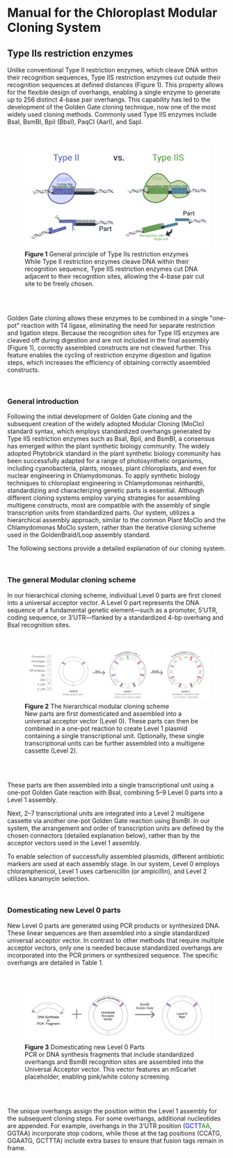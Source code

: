 # Manual for the Chloroplast Modular Cloning System

## Type IIs restriction enzymes
<p>
Unlike conventional Type II restriction enzymes, which cleave DNA within their recognition sequences, Type IIS restriction enzymes cut outside their recognition sequences at defined distances (Figure 1). This property allows for the flexible design of overhangs, enabling a single enzyme to generate up to 256 distinct 4-base pair overhangs. This capability has led to the development of the Golden Gate cloning technique, now one of the most widely used cloning methods. Commonly used Type IIS enzymes include BsaI, BsmBI, BpiI (BbsI), PaqCI (AarI), and SapI.
</p>
<br>


<html>
<figure>
    <img src="../images/parts/Fig1.png"
         alt="General principle of Type IIs restriction enzymes">
    <figcaption>
<b>Figure 1</b> General principle of Type IIs restriction enzymes<br>
While Type II restriction enzymes cleave DNA within their recognition sequence, Type IIS restriction enzymes cut DNA adjacent to their recognition sites, allowing the 4-base pair cut site to be freely chosen. </figcaption>
</figure>
</html>
<br><br>


<p>
Golden Gate cloning allows these enzymes to be combined in a single "one-pot" reaction with T4 ligase, eliminating the need for separate restriction and ligation steps. Because the recognition sites for Type IIS enzymes are cleaved off during digestion and are not included in the final assembly (Figure 1), correctly assembled constructs are not cleaved further. This feature enables the cycling of restriction enzyme digestion and ligation steps, which increases the efficiency of obtaining correctly assembled constructs.
</p>
<br>

### General introduction
<p>
Following the initial development of Golden Gate cloning and the subsequent creation of the widely adopted Modular Cloning (MoClo) standard syntax, which employs standardized overhangs generated by Type IIS restriction enzymes such as BsaI, BpiI, and BsmBI, a consensus has emerged within the plant synthetic biology community. 
The widely adopted Phytobrick standard in the plant synthetic biology community has been successfully adapted for a range of photosynthetic organisms, including cyanobacteria, plants, mosses, plant chloroplasts, and even for nuclear engineering in Chlamydomonas.
To apply synthetic biology techniques to chloroplast engineering in Chlamydomonas reinhardtii, standardizing and characterizing genetic parts is essential. Although different cloning systems employ varying strategies for assembling multigene constructs, most are compatible with the assembly of single transcription units from standardized parts. Our system, utilizes a hierarchical assembly approach, similar to the common Plant MoClo and the Chlamydomonas MoClo system, rather than the iterative cloning scheme used in the GoldenBraid/Loop assembly standard.
</p>
<p>
The following sections provide a detailed explanation of our cloning system.
</p>
<br>

### The general Modular cloning scheme
<p>
In our hierarchical cloning scheme, individual Level 0 parts are first cloned into a universal acceptor vector. A Level 0 part represents the DNA sequence of a fundamental genetic element—such as a promoter, 5’UTR, coding sequence, or 3’UTR—flanked by a standardized 4-bp overhang and BsaI recognition sites.
</p>
<br>

<html>
<figure>
    <img src="../images/parts/Fig2.png"
         alt="The hierarchical modular cloning scheme">
    <figcaption>
<b>Figure 2</b> The hierarchical modular cloning scheme<br>
New parts are first domesticated and assembled into a universal acceptor vector (Level 0). These parts can then be combined in a one-pot reaction to create Level 1 plasmid containing a single transcriptional unit. Optionally, these single transcriptional units can be further assembled into a multigene cassette (Level 2).</figcaption>
</figure>
</html>
<br><br>

<p>
These parts are then assembled into a single transcriptional unit using a one-pot Golden Gate reaction with BsaI, combining 5–9 Level 0 parts into a Level 1 assembly. 
</p>

<p>
Next, 2–7 transcriptional units are integrated into a Level 2 multigene cassette via another one-pot Golden Gate reaction using BsmBI. In our system, the arrangement and order of transcription units are defined by the chosen connectors (detailed explanation below), rather than by the acceptor vectors used in the Level 1 assembly.
</p>

<p>
To enable selection of successfully assembled plasmids, different antibiotic markers are used at each assembly stage. In our system, Level 0 employs chloramphenicol, Level 1 uses carbenicillin (or ampicillin), and Level 2 utilizes kanamycin selection.
</p>
<br>

### Domesticating new Level 0 parts
<p>
New Level 0 parts are generated using PCR products or synthesized DNA. These linear sequences are then assembled into a single standardized universal acceptor vector. 
In contrast to other methods that require multiple acceptor vectors, only one is needed because standardized overhangs are incorporated into the PCR primers or synthesized sequence. The specific overhangs are detailed in Table 1.
</p>
<br>

<html>
<figure>
    <img src="../images/parts/Fig3.png"
         alt="Domesticating new Level 0 Parts ">
    <figcaption>
<b>Figure 3</b> Domesticating new Level 0 Parts <br>
PCR or DNA synthesis fragments that include standardized overhangs and BsmBI recognition sites are assembled into the Universal Acceptor vector. This vector features an mScarlet placeholder, enabling pink/white colony screening.</figcaption>
</figure>
</html>
<br><br>

<p>
The unique overhangs assign the position within the Level 1 assembly for the subsequent cloning steps. For some overhangs, additional nucleotides are appended. For example, overhangs in the 3’UTR position (<html><font color="blue">GCTT</font><font color="green">AA</font></html>, GGTAA) incorporate stop codons, while those at the tag positions (CCATG, GGAATG, GCTTTA) include extra bases to ensure that fusion tags remain in frame.